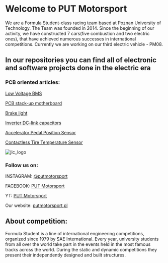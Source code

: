 # Welcome to PUT Motorsport 
We are a Formula Student-class racing team based at Poznan University of Technology. 
The Team was founded in 2014. Since the beginning of our activity, we have constructed 7 cars(five combustion and two electric ones), that have achieved
numerous successes in international competitions. Currently we are working on our third electric vehicle - PM08.
## In our repositories you can find all of electronic and software projects done in the electric era

### PCB oriented articles:
[Low Voltage BMS](https://github.com/PUT-Motorsport/.github/blob/main/LV_BMS-2022-article.pdf)

[PCB stack-up motherboard](https://github.com/PUT-Motorsport/PUTM_EV_FRONT_BOX_2022/blob/main/FRONT_BOX-2022-Article.pdf)

[Brake light](https://github.com/PUT-Motorsport/.github/blob/main/brake-light-article.pdf)

[Inverter DC-link capacitors](https://github.com/PUT-Motorsport/.github/blob/main/Inverter%20dc%20link%20capacitors.pdf)

[Accelerator Pedal Position Sensor](https://github.com/PUT-Motorsport/.github/blob/main/APPS_article.pdf)

[Contactless Tire Temperature Sensor](https://github.com/PUT-Motorsport/.github/blob/main/article-TTSv2.0-1.pdf)


![jlc_logo](https://user-images.githubusercontent.com/64833115/151148853-b9bbe78f-4eaf-4f40-9f04-2636bd68fd7f.png)

### Follow us on:
INSTAGRAM: [@putmotorsport](https://www.instagram.com/putmotorsport/)

FACEBOOK: [PUT Motorsport](https://www.facebook.com/put.motorsport)

YT: [PUT Motorsport](https://www.youtube.com/user/PUTMotorsport)

Our website: [putmotorsport.pl](https://putmotorsport.pl/)

## About competition:
Formula Student is a line of international engineering competitions, organized
since 1979 by SAE International. Every year, university students from all over
the world take part in the events held in the most famous tracks across the world. During the static and dynamic
competitions they present their independently designed and built
structures.


<!--

**Here are some ideas to get you started:**

🙋‍♀️ A short introduction - what is your organization all about?
🌈 Contribution guidelines - how can the community get involved?
👩‍💻 Useful resources - where can the community find your docs? Is there anything else the community should know?
🍿 Fun facts - what does your team eat for breakfast?
🧙 Remember, you can do mighty things with the power of [Markdown](https://docs.github.com/github/writing-on-github/getting-started-with-writing-and-formatting-on-github/basic-writing-and-formatting-syntax)
-->
